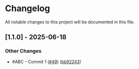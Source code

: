 # Changelog

All notable changes to this project will be documented in this file.

## [1.1.0] - 2025-06-18

### Other Changes

- #ABC - Commit 1 ([#49](https://github.com//pull/49)) ([bb92243](https://github.com//commit/bb92243))

